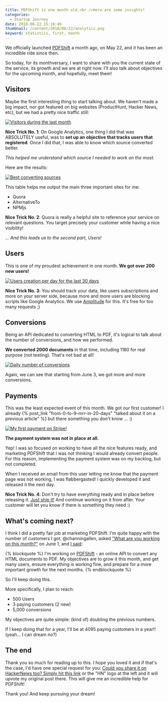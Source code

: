```yaml
---
title: PDFShift is one month old.<br />Here are some insights!
categories:
  - Startup Journey
date: 2018-06-22 15:10:49
thumbnail: /content/2018/06/22/analytics.png
keyword: statistics, first, month
---
```

We officially launched [PDFShift](https://pdfshift.io) a month ago, on May 22, and it has been an incredible ride since then.

So today, for its monthversary, I want to share with you the current state of the service, its growth and we are at right now. I'll also talk about objectives for the upcoming month, and hopefully, meet them!
<!-- more --> 
## Visitors

Maybe the first interesting thing to start talking about. We haven't made a big impact, nor got featured on big websites (ProductHunt, Hacker News, etc), but we had a pretty nice traffic still:

[![Visitors during the last month](/content/2018/06/22/analytics.png)](/content/2018/06/22/analytics.png)

__Nice Trick No. 1__: On Google Analytics, one thing I did that was ABSOLUTELY useful, was to __set up an objective that tracks users that registered__. Once I did that, I was able to know which source converted better.

*This helped me understand which source I needed to work on the most.*

Here are the results:

[![Best converting sources](/content/2018/06/22/sources.png)](/content/2018/06/22/sources.png)

This table helps me output the main three important sites for me:

* Quora
* AlternativeTo
* NPMjs


__Nice Trick No. 2__: Quora is really a helpful site to reference your service on relevant questions. You target precisely your customer while having a nice visibility!

*... And this leads us to the second part, Users!*

## Users

This is one of my proudest achievement in one month. __We got over 200 new users!__

[![Users creation per day for the last 30 days](/content/2018/06/22/accounts.png)](/content/2018/06/22/accounts.png)

__Nice Trick No. 3__: You should track your data, like users subscriptions and more on your server side, because more and more users are blocking scripts like Google Analytics. We use [Amplitude](https://amplitude.com) for this. It's free for too many requests ;)

## Conversions

Being an API dedicated to converting HTML to PDF, it's logical to talk about the number of conversions, and how we performed.

__We converted 2000 documents__ in that time, including 1180 for real purpose (not testing). That's not bad at all!

[![Daily number of conversions](/content/2018/06/22/conversions.png)](/content/2018/06/22/conversions.png)

Again, we can see that starting from June 3, we got more and more conversions.

## Payments

This was the least expected event of this month. We got our first customer! I already {% post_link "from-0-to-9-mrr-in-20-days" "talked about it on a previous article" %} but there something you don't know ... :)

[![My first payment on Stripe!](/content/2018/06/22/stripe.png)](/content/2018/06/22/stripe.png)

__The payment system was not in place at all.__

Yep! I was so focused on working to have all the nice features ready, and marketing PDFShift that I was not thinking I would already convert people. For this reason, implementing the payment system was on my backlog, but not completed.

When I received an email from this user letting me know that the payment page was not working, I was flabbergasted! I quickly developed it and released it the next day.

__Nice Trick No. 4__: Don't try to have everything ready and in place before releasing it. [Just ship it!](https://www.indiehackers.com/forum/dont-be-afraid-ship-it-5480118273) And continue working on it from after. Your customer will let you know if there is something they need :)

## What's coming next?

I think I did a pretty fair job at marketing PDFShift. I'm quite happy with the number of customers I got. @channingallen, asked ["What are you working on this month?"](https://www.indiehackers.com/forum/what-are-you-working-on-this-month-june-2018-26f383286d?commentId=-LE-UcFmFuOWcrogMNTP) on June 1, and [I said](https://www.indiehackers.com/forum/what-are-you-working-on-this-month-june-2018-26f383286d?commentId=-LE-UcFmFuOWcrogMNTP):

{% blockquote %}
I'm working on [PDFShift](https://pdfshift.io) - an online API to convert any HTML documents to PDF. My objectives are to grow it this month, and get many users, ensure everything is working fine, and prepare for a more important growth for the next months.
{% endblockquote %}

So I'll keep doing this.

More specifically, I plan to reach:

 * 500 Users
 * 3 paying customers (2 new)
 * 5,000 conversions

My objectives are quite simple: (kind of) doubling the previous numbers.

If I keep doing that for a year, I'll be at 4095 paying customers in a year!! (yeah... I can dream no?)

## The end

Thank you so much for reading up to this. I hope you loved it and if that's the case, I'd have one special request for you: [Could you share it on HackerNews too? Simply hit this link](https://news.ycombinator.com/submitlink?u=https%3A%2F%2Fwww.indiehackers.com%2F%40cnicodeme%2Fpdfshift-is-one-month-old-here-are-a-few-stats-6c5eefcc1d&t=PDFShift%20is%20one%20month%20old.%20Here%20are%20a%20few%20stats!) or the "HN" logo at the left and it will upvote my original post there. This will give me an incredible help for PDFShift!

Thank you! And keep pursuing your dream!